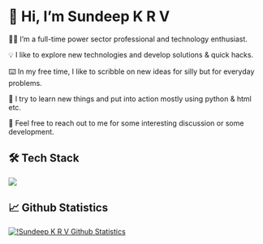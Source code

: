 # 👋&nbsp;Hi, I’m Sundeep K R V

🧑‍💼&nbsp;I’m a full-time power sector professional and technology enthusiast.

💡&nbsp;I like to explore new technologies and develop solutions & quick hacks.

⌨️&nbsp;In my free time, I like to scribble on new ideas for silly but for everyday problems.

💞️&nbsp;I try to learn new things and put into action mostly using python & html etc.

💬&nbsp;Feel free to reach out to me for some interesting discussion or some development.

## 🛠&nbsp;Tech Stack

<img src="https://skillicons.dev/icons?i=python,javascript,flask,html,css,bootstrap,github" />

## 📈&nbsp;Github Statistics

[![!Sundeep K R V Github Statistics](https://github-readme-stats.vercel.app/api?username=sundeepkrv&show_icons=true&theme=transparent&hide_border=true)](https://github-readme-stats.vercel.app/api?username=sundeepkrv)
